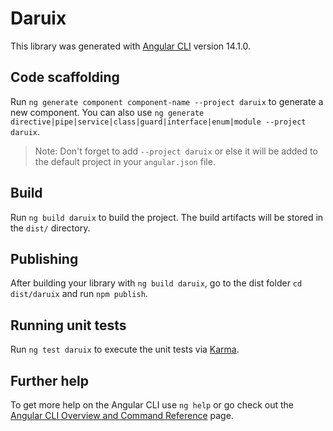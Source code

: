 # Daruix

This library was generated with [Angular CLI](https://github.com/angular/angular-cli) version 14.1.0.

## Code scaffolding

Run `ng generate component component-name --project daruix` to generate a new component. You can also use `ng generate directive|pipe|service|class|guard|interface|enum|module --project daruix`.
> Note: Don't forget to add `--project daruix` or else it will be added to the default project in your `angular.json` file. 

## Build

Run `ng build daruix` to build the project. The build artifacts will be stored in the `dist/` directory.

## Publishing

After building your library with `ng build daruix`, go to the dist folder `cd dist/daruix` and run `npm publish`.

## Running unit tests

Run `ng test daruix` to execute the unit tests via [Karma](https://karma-runner.github.io).

## Further help

To get more help on the Angular CLI use `ng help` or go check out the [Angular CLI Overview and Command Reference](https://angular.io/cli) page.
